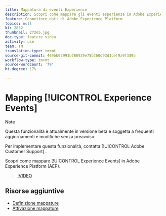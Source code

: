 ```yaml
---
title: Mappatura di eventi Experience
description: Scopri come mappare gli eventi esperienza in Adobe Experience Platform (AEP)
feature: Connettore dati di Adobe Experience Platform
topics: null
kt: 2832
thumbnail: 27265.jpg
doc-type: feature video
activity: use
team: TM
translation-type: tm+mt
source-git-commit: 469bb62991b768929e75b360d93d1cef9a9f3d9a
workflow-type: tm+mt
source-wordcount: '79'
ht-degree: 17%

---
```



# Mapping [!UICONTROL Experience Events]

>[!NOTE]
>
>Questa funzionalità è attualmente in versione beta e soggetta a frequenti aggiornamenti e modifiche senza preavviso.
>
>Per implementare questa funzionalità, contatta [!UICONTROL Adobe Customer Support] .

Scopri come mappare [!UICONTROL Experience Events] in Adobe Experience Platform (AEP).

>[!VIDEO](https://video.tv.adobe.com/v/27265?quality=12)

## Risorse aggiuntive

* [Definizione mappature](https://experienceleague.adobe.com/docs/campaign-standard/using/integrating-with-adobe-cloud/adobe-experience-platform/data-connector/aep-mapping-definition.html)
* [Attivazione mappature](https://experienceleague.adobe.com/docs/campaign-standard/using/integrating-with-adobe-cloud/adobe-experience-platform/data-connector/aep-mapping-activation.html)

